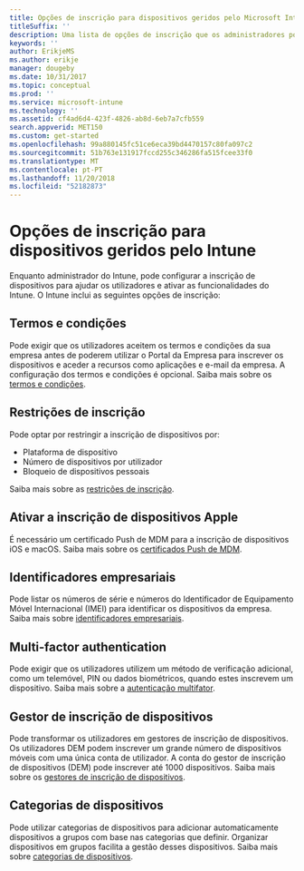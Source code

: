 ```yaml
---
title: Opções de inscrição para dispositivos geridos pelo Microsoft Intune
titleSuffix: ''
description: Uma lista de opções de inscrição que os administradores podem definir para dispositivos geridos pelo Microsoft Intune.
keywords: ''
author: ErikjeMS
ms.author: erikje
manager: dougeby
ms.date: 10/31/2017
ms.topic: conceptual
ms.prod: ''
ms.service: microsoft-intune
ms.technology: ''
ms.assetid: cf4ad6d4-423f-4826-ab8d-6eb7a7cfb559
search.appverid: MET150
ms.custom: get-started
ms.openlocfilehash: 99a880145fc51ce6eca39bd4470157c80fa097c2
ms.sourcegitcommit: 51b763e131917fccd255c346286fa515fcee33f0
ms.translationtype: MT
ms.contentlocale: pt-PT
ms.lasthandoff: 11/20/2018
ms.locfileid: "52182873"
---
```

# <a name="enrollment-options-for-devices-managed-by-intune"></a>Opções de inscrição para dispositivos geridos pelo Intune

Enquanto administrador do Intune, pode configurar a inscrição de dispositivos para ajudar os utilizadores e ativar as funcionalidades do Intune.  O Intune inclui as seguintes opções de inscrição:

## <a name="terms-and-conditions"></a>Termos e condições

Pode exigir que os utilizadores aceitem os termos e condições da sua empresa antes de poderem utilizar o Portal da Empresa para inscrever os dispositivos e aceder a recursos como aplicações e e-mail da empresa. A configuração dos termos e condições é opcional. Saiba mais sobre os [termos e condições](terms-and-conditions-create.md).

## <a name="enrollment-restrictions"></a>Restrições de inscrição

Pode optar por restringir a inscrição de dispositivos por:
- Plataforma de dispositivo
- Número de dispositivos por utilizador
- Bloqueio de dispositivos pessoais

Saiba mais sobre as [restrições de inscrição](enrollment-restrictions-set.md).

## <a name="enable-apple-device-enrollment"></a>Ativar a inscrição de dispositivos Apple

É necessário um certificado Push de MDM para a inscrição de dispositivos iOS e macOS. Saiba mais sobre os [certificados Push de MDM](apple-mdm-push-certificate-get.md).

## <a name="corporate-identifiers"></a>Identificadores empresariais

Pode listar os números de série e números do Identificador de Equipamento Móvel Internacional (IMEI) para identificar os dispositivos da empresa. Saiba mais sobre [identificadores empresariais](corporate-identifiers-add.md).
## <a name="multi-factor-authentication"></a>Multi-factor authentication

Pode exigir que os utilizadores utilizem um método de verificação adicional, como um telemóvel, PIN ou dados biométricos, quando estes inscrevem um dispositivo. Saiba mais sobre a [autenticação multifator](multi-factor-authentication.md).

## <a name="device-enrollment-manager"></a>Gestor de inscrição de dispositivos
Pode transformar os utilizadores em gestores de inscrição de dispositivos.  Os utilizadores DEM podem inscrever um grande número de dispositivos móveis com uma única conta de utilizador. A conta do gestor de inscrição de dispositivos (DEM) pode inscrever até 1000 dispositivos. Saiba mais sobre os [gestores de inscrição de dispositivos](device-enrollment-manager-enroll.md).

## <a name="device-categories"></a>Categorias de dispositivos

Pode utilizar categorias de dispositivos para adicionar automaticamente dispositivos a grupos com base nas categorias que definir. Organizar dispositivos em grupos facilita a gestão desses dispositivos. Saiba mais sobre [categorias de dispositivos](device-group-mapping.md).
